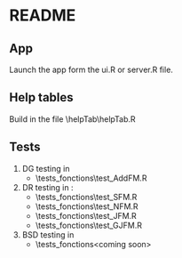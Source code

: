 # README

## App 
  Launch the app form the ui.R or server.R file.

## Help tables 
  Build in the file \helpTab\helpTab.R

## Tests
  1. DG testing in
      - \tests_fonctions\test_AddFM.R
  2. DR testing in :
      - \tests_fonctions\test_SFM.R
      - \tests_fonctions\test_NFM.R
      - \tests_fonctions\test_JFM.R
      - \tests_fonctions\test_GJFM.R
  3. BSD testing in
      - \tests_fonctions\<coming soon>
